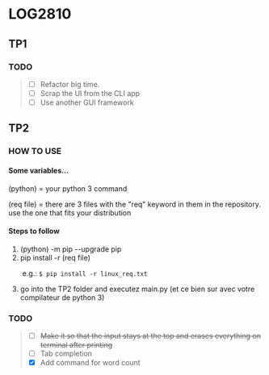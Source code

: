 # LOG2810

## TP1

### TODO

> - [ ] Refactor big time.
> - [ ] Scrap the UI from the CLI app
> - [ ] Use another GUI framework

## TP2

### HOW TO USE

#### Some variables...

(python) = your python 3 command

(req file) = there are 3 files with the "req" keyword in them in the repository. use the one that fits your distribution

#### Steps to follow

1. (python) -m pip --upgrade pip
2. pip install -r (req file)

&nbsp;&nbsp;&nbsp;&nbsp;&nbsp;&nbsp; e.g.:
`
$ pip install -r linux_req.txt
`

3. go into the TP2 folder and executez main.py (et ce bien sur avec votre compilateur de python 3)

### TODO

> - [ ] ~~Make it so that the input stays at the top and erases everything on terminal after printing~~
> - [ ] Tab completion 
> - [x] Add command for word count

